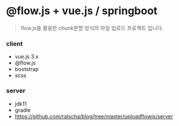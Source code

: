 # @flow.js + vue.js / springboot

> flow.js를 활용한 chunk분할 방식의 파일 업로드 프로젝트 입니다.
>


### client
 - vue.js 3.x
 - @flow.js
 - bootstrap
 - scss

### server
 - jdk11
 - gradle
 - https://github.com/ralscha/blog/tree/master/uploadflowjs/server
